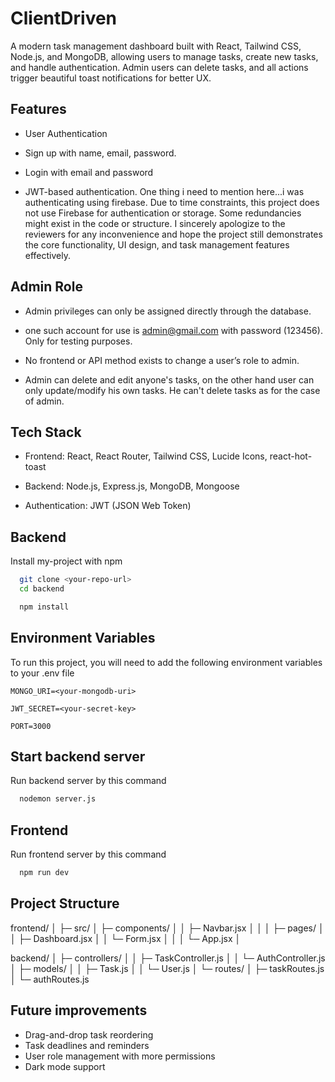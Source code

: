 
# ClientDriven

A modern task management dashboard built with React, Tailwind CSS, Node.js, and MongoDB, allowing users to manage tasks, create new tasks, and handle authentication. Admin users can delete tasks, and all actions trigger beautiful toast notifications for better UX.


## Features
- User Authentication

- Sign up with name, email, password.

- Login with email and password

- JWT-based authentication. One thing i need to mention here...i was authenticating using firebase. Due to time constraints, this project does not use Firebase for authentication or storage. Some redundancies might exist in the code or structure. I sincerely apologize to the reviewers for any inconvenience and hope the project still demonstrates the core functionality, UI design, and task management features effectively.

## Admin Role

- Admin privileges can only be assigned directly through the database.

- one such account for use is admin@gmail.com with password (123456). Only for testing purposes.

- No frontend or API method exists to change a user’s role to admin.

- Admin can delete and edit anyone's tasks, on the other hand user can only update/modify his own tasks. He can't delete tasks as for the case of admin.

## Tech Stack

- Frontend: React, React Router, Tailwind CSS, Lucide Icons, react-hot-toast

- Backend: Node.js, Express.js, MongoDB, Mongoose

- Authentication: JWT (JSON Web Token)
## Backend

Install my-project with npm

```bash
  git clone <your-repo-url>
  cd backend

  npm install
```
    
## Environment Variables

To run this project, you will need to add the following environment variables to your .env file

`MONGO_URI=<your-mongodb-uri>`

`JWT_SECRET=<your-secret-key>`

`PORT=3000`

## Start backend server

Run backend server by this command

```bash
  nodemon server.js
```

## Frontend

Run frontend server by this command

```bash
  npm run dev
```


## Project Structure

frontend/
│
├─ src/
│ ├─ components/
│ │ ├─ Navbar.jsx
│ │
│ ├─ pages/
│ │ ├─ Dashboard.jsx
│ │ └─ Form.jsx
│ │
│ └─ App.jsx
│

backend/
│ ├─ controllers/
│ │ ├─ TaskController.js
│ │ └─ AuthController.js
│ ├─ models/
│ │ ├─ Task.js
│ │ └─ User.js
│ └─ routes/
│ ├─ taskRoutes.js
│ └─ authRoutes.js


## Future improvements
- Drag-and-drop task reordering
- Task deadlines and reminders
- User role management with more permissions
- Dark mode support
